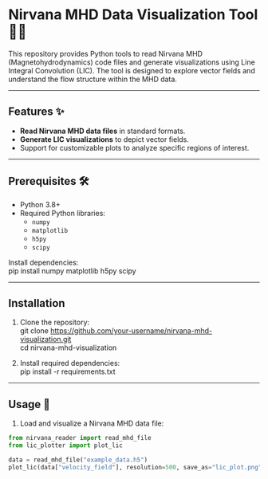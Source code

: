 # Nirvana MHD Data Visualization Tool 🌌✨  

This repository provides Python tools to read Nirvana MHD (Magnetohydrodynamics) code files and generate visualizations using Line Integral Convolution (LIC). The tool is designed to explore vector fields and understand the flow structure within the MHD data.

---

## Features ✨  

- **Read Nirvana MHD data files** in standard formats.  
- **Generate LIC visualizations** to depict vector fields.  
- Support for customizable plots to analyze specific regions of interest.  

---

## Prerequisites 🛠️  

- Python 3.8+  
- Required Python libraries:
  - `numpy`
  - `matplotlib`
  - `h5py`
  - `scipy`  

Install dependencies:  
pip install numpy matplotlib h5py scipy  

---

## Installation  

1. Clone the repository:  
git clone https://github.com/your-username/nirvana-mhd-visualization.git  
cd nirvana-mhd-visualization  

2. Install required dependencies:  
pip install -r requirements.txt  

---

## Usage 🔧  

1. Load and visualize a Nirvana MHD data file:  
```python
from nirvana_reader import read_mhd_file
from lic_plotter import plot_lic

data = read_mhd_file("example_data.h5")
plot_lic(data["velocity_field"], resolution=500, save_as="lic_plot.png")
